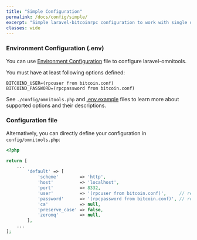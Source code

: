 ```yaml
---
title: "Simple Configuration"
permalink: /docs/config/simple/
excerpt: "Simple laravel-bitcoinrpc configuration to work with single daemon."
classes: wide
---
```

### Environment Configuration (.env)
You can use [Environment Configuration](https://laravel.com/docs/master/configuration#environment-configuration) file to configure laravel-omnitools.

You must have at least following options defined:
```
BITCOIND_USER=(rpcuser from bitcoin.conf)
BITCOIND_PASSWORD=(rpcpassword from bitcoin.conf)
```
See `./config/omnitools.php` and [.env.example](https://github.com/denpamusic/laravel-bitcoinrpc/blob/master/.env.example) files to learn more about supported options and their descriptions.

### Configuration file
Alternatively, you can directly define your configuration in `config/omnitools.php`:
```php
<?php

return [
    ...
        'default' => [
            'scheme'        => 'http',
            'host'          => 'localhost',
            'port'          => 8332,
            'user'          => '(rpcuser from bitcoin.conf)',     // required
            'password'      => '(rpcpassword from bitcoin.conf)', // required
            'ca'            => null,
            'preserve_case' => false,
            'zeromq'        => null,
        ],
    ...
];
```
